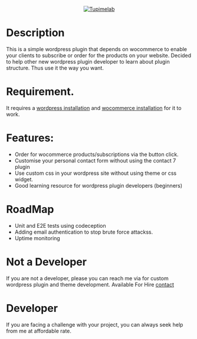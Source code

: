 <p align="center"><a href="https://tupimelab.com"><img src="https://tupimelab.com/wp-content/uploads/2020/06/cropped-tupime-free-logo.png" alt="Tupimelab"></a></p>

# Description
This is a simple wordpress plugin  that depends on wocommerce to enable your clients  to subscribe or order for the products on your website.
Decided to help other new wordpress plugin developer to learn about plugin
structure. Thus use it the way you want.

# Requirement.
It requires a [wordpress installation](https://wordpress.org/) and [wocommerce installation](https://woocommerce.com/) for it to work.

# Features:
- Order for wocommerce products/subscriptions via the button click.
- Customise your personal contact form without using the contact 7 plugin
- Use custom css in your wordpress site without using theme or css widget.
- Good learning resource for wordpress plugin developers (beginners)


# RoadMap
- Unit and E2E tests using codeception
- Adding email authentication to stop brute force attackss.
- Uptime monitoring



# Not a Developer

If you are not a developer, please you can reach me via for custom wordpress plugin and theme development. Available For Hire [contact](https://tupimelab.com)

# Developer
If you are facing a challenge with your project, you can always seek help 
from me at affordable rate.